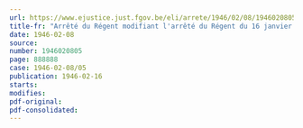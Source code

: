 ```yaml
---
url: https://www.ejustice.just.fgov.be/eli/arrete/1946/02/08/1946020805/justel
title-fr: "Arrêté du Régent modifiant l'arrêté du Régent du 16 janvier 1945, concernant le fonctionnement de l'Office national de Sécurité sociale"
date: 1946-02-08
source:
number: 1946020805
page: 888888
case: 1946-02-08/05
publication: 1946-02-16
starts:
modifies:
pdf-original:
pdf-consolidated:
---
```


